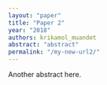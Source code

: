 ```yaml
---
layout: "paper"
title: "Paper 2"
year: "2018"
authors: krikamol_muandet
abstract: "abstract"
permalink: "/my-new-url2/"
---
```


Another abstract here.
